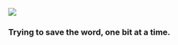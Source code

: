 ![](https://enydgid6isrexyq.m.pipedream.net)
### Trying to save the word, one bit at a time.

<!--
![](https://pambrose.goatcounter.com/count?p=/git-homepage)
**pambrose/pambrose** is a ✨ _special_ ✨ repository because its `README.md` (this file) appears on your GitHub profile.

Here are some ideas to get you started:

- 🔭 I’m currently working on ...
- 🌱 I’m currently learning ...
- 👯 I’m looking to collaborate on ...
- 🤔 I’m looking for help with ...
- 💬 Ask me about ...
- 📫 How to reach me: ...
- 😄 Pronouns: ...
- ⚡ Fun fact: ...
-->
